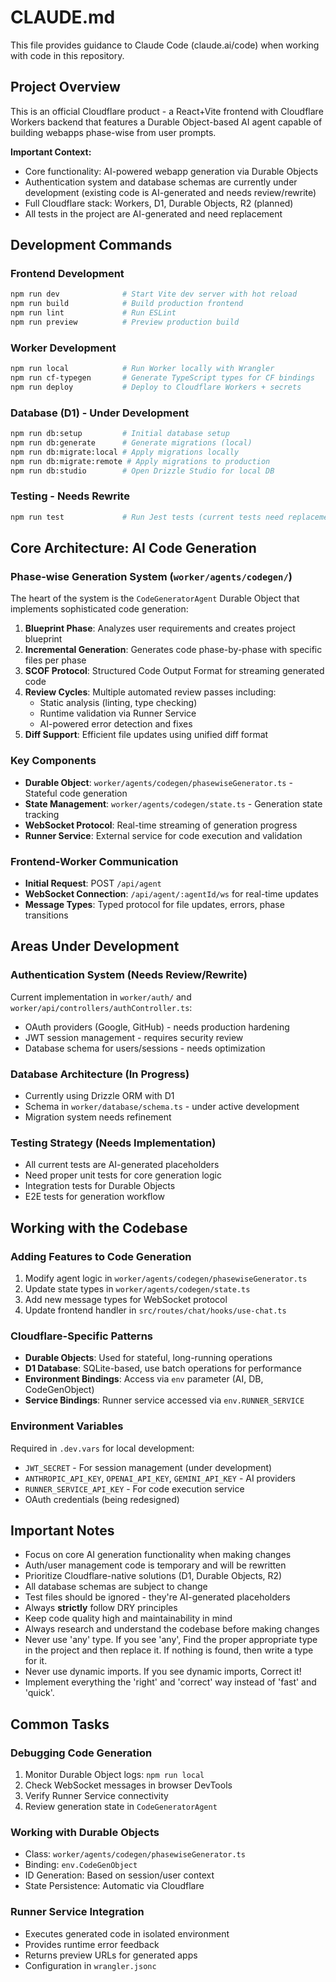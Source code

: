 # CLAUDE.md

This file provides guidance to Claude Code (claude.ai/code) when working with code in this repository.

## Project Overview
This is an official Cloudflare product - a React+Vite frontend with Cloudflare Workers backend that features a Durable Object-based AI agent capable of building webapps phase-wise from user prompts.

**Important Context:**
- Core functionality: AI-powered webapp generation via Durable Objects
- Authentication system and database schemas are currently under development (existing code is AI-generated and needs review/rewrite)
- Full Cloudflare stack: Workers, D1, Durable Objects, R2 (planned)
- All tests in the project are AI-generated and need replacement

## Development Commands

### Frontend Development
```bash
npm run dev              # Start Vite dev server with hot reload
npm run build            # Build production frontend
npm run lint             # Run ESLint
npm run preview          # Preview production build
```

### Worker Development
```bash
npm run local            # Run Worker locally with Wrangler
npm run cf-typegen       # Generate TypeScript types for CF bindings
npm run deploy           # Deploy to Cloudflare Workers + secrets
```

### Database (D1) - Under Development
```bash
npm run db:setup         # Initial database setup
npm run db:generate      # Generate migrations (local)
npm run db:migrate:local # Apply migrations locally
npm run db:migrate:remote # Apply migrations to production
npm run db:studio        # Open Drizzle Studio for local DB
```

### Testing - Needs Rewrite
```bash
npm run test             # Run Jest tests (current tests need replacement)
```

## Core Architecture: AI Code Generation

### Phase-wise Generation System (`worker/agents/codegen/`)
The heart of the system is the `CodeGeneratorAgent` Durable Object that implements sophisticated code generation:

1. **Blueprint Phase**: Analyzes user requirements and creates project blueprint
2. **Incremental Generation**: Generates code phase-by-phase with specific files per phase
3. **SCOF Protocol**: Structured Code Output Format for streaming generated code
4. **Review Cycles**: Multiple automated review passes including:
   - Static analysis (linting, type checking)
   - Runtime validation via Runner Service
   - AI-powered error detection and fixes
5. **Diff Support**: Efficient file updates using unified diff format

### Key Components
- **Durable Object**: `worker/agents/codegen/phasewiseGenerator.ts` - Stateful code generation
- **State Management**: `worker/agents/codegen/state.ts` - Generation state tracking
- **WebSocket Protocol**: Real-time streaming of generation progress
- **Runner Service**: External service for code execution and validation

### Frontend-Worker Communication
- **Initial Request**: POST `/api/agent`
- **WebSocket Connection**: `/api/agent/:agentId/ws` for real-time updates
- **Message Types**: Typed protocol for file updates, errors, phase transitions

## Areas Under Development

### Authentication System (Needs Review/Rewrite)
Current implementation in `worker/auth/` and `worker/api/controllers/authController.ts`:
- OAuth providers (Google, GitHub) - needs production hardening
- JWT session management - requires security review
- Database schema for users/sessions - needs optimization

### Database Architecture (In Progress)
- Currently using Drizzle ORM with D1
- Schema in `worker/database/schema.ts` - under active development
- Migration system needs refinement

### Testing Strategy (Needs Implementation)
- All current tests are AI-generated placeholders
- Need proper unit tests for core generation logic
- Integration tests for Durable Objects
- E2E tests for generation workflow

## Working with the Codebase

### Adding Features to Code Generation
1. Modify agent logic in `worker/agents/codegen/phasewiseGenerator.ts`
2. Update state types in `worker/agents/codegen/state.ts`
3. Add new message types for WebSocket protocol
4. Update frontend handler in `src/routes/chat/hooks/use-chat.ts`

### Cloudflare-Specific Patterns
- **Durable Objects**: Used for stateful, long-running operations
- **D1 Database**: SQLite-based, use batch operations for performance
- **Environment Bindings**: Access via `env` parameter (AI, DB, CodeGenObject)
- **Service Bindings**: Runner service accessed via `env.RUNNER_SERVICE`

### Environment Variables
Required in `.dev.vars` for local development:
- `JWT_SECRET` - For session management (under development)
- `ANTHROPIC_API_KEY`, `OPENAI_API_KEY`, `GEMINI_API_KEY` - AI providers
- `RUNNER_SERVICE_API_KEY` - For code execution service
- OAuth credentials (being redesigned)

## Important Notes
- Focus on core AI generation functionality when making changes
- Auth/user management code is temporary and will be rewritten
- Prioritize Cloudflare-native solutions (D1, Durable Objects, R2)
- All database schemas are subject to change
- Test files should be ignored - they're AI-generated placeholders
- Always **strictly** follow DRY principles
- Keep code quality high and maintainability in mind
- Always research and understand the codebase before making changes
- Never use 'any' type. If you see 'any', Find the proper appropriate type in the project and then replace it. If nothing is found, then write a type for it. 
- Never use dynamic imports. If you see dynamic imports, Correct it!
- Implement everything the 'right' and 'correct' way instead of 'fast' and 'quick'.

## Common Tasks

### Debugging Code Generation
1. Monitor Durable Object logs: `npm run local`
2. Check WebSocket messages in browser DevTools
3. Verify Runner Service connectivity
4. Review generation state in `CodeGeneratorAgent`

### Working with Durable Objects
- Class: `worker/agents/codegen/phasewiseGenerator.ts`
- Binding: `env.CodeGenObject`
- ID Generation: Based on session/user context
- State Persistence: Automatic via Cloudflare

### Runner Service Integration
- Executes generated code in isolated environment
- Provides runtime error feedback
- Returns preview URLs for generated apps
- Configuration in `wrangler.jsonc`